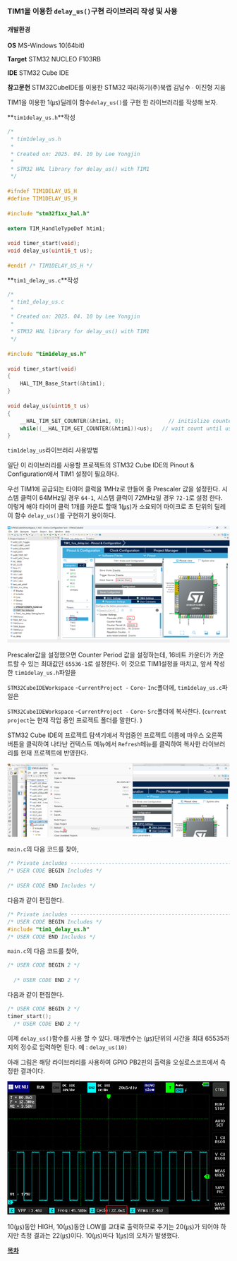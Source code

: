 ### TIM1을 이용한 `delay_us()`구현 라이브러리 작성 및 사용 

#### 개발환경

**OS** MS-Windows 10(64bit)

**Target** STM32 NUCLEO F103RB

**IDE** STM32 Cube IDE

**참고문헌** STM32CubeIDE를 이용한 STM32 따라하기(주)북랩 김남수 ∙ 이진형 지음 



TIM1을 이용한 1(㎲)딜레이 함수`delay_us()`를 구현 한 라이브러리를 작성해 보자.

**`tim1delay_us.h`**작성

```c
/*
 * tim1delay_us.h
 *
 * Created on: 2025. 04. 10 by Lee Yongjin
 *
 * STM32 HAL library for delay_us() with TIM1
 */
 
#ifndef TIM1DELAY_US_H
#define TIM1DELAY_US_H

#include "stm32f1xx_hal.h"

extern TIM_HandleTypeDef htim1;

void timer_start(void);
void delay_us(uint16_t us);

#endif /* TIM1DELAY_US_H */

```





**`tim1_delay_us.c`**작성

```c
/*
 * tim1_delay_us.c
 *
 * Created on: 2025. 04. 10 by Lee Yongjin
 *
 * STM32 HAL library for delay_us() with TIM1
 */

#include "tim1delay_us.h"

void timer_start(void)
{
	HAL_TIM_Base_Start(&htim1);
}

void delay_us(uint16_t us)
{
	__HAL_TIM_SET_COUNTER(&htim1, 0);              // initislize counter to start from 0
	while((__HAL_TIM_GET_COUNTER(&htim1))<us);   // wait count until us
}

```



`tim1delay_us`라이브러리 사용방법



일단 이 라이브러리를 사용할 프로젝트의 STM32 Cube IDE의 Pinout & Configuration에서 TIM1 설정이 필요하다.

우선 TIM1에 공급되는 타이머 클럭을 1MHz로 만들어 줄 Prescaler 값을 설정한다. 시스템 클럭이 64MHz일 경우 `64-1`, 시스템 클럭이 72MHz일 경우 `72-1`로 설정 한다. 이렇게 해야 타이머 클럭 1개를 카운트 할때 1(㎲)가 소요되어 마이크로 초 단위의 딜레이 함수 `delay_us()`를 구현하기 용이하다. 

![](./img/config_TIM1.png)

Prescaler값을 설정했으면  Counter Period 값을 설정하는데, 16비트 카운터가 카운트할 수 있는 최대값인 `65536-1`로 설정한다. 이 것으로 TIM1설정을 마치고, 앞서 작성한 `tim1delay_us.h`파일을 

`STM32CubeIDEWorkspace` -`CurrentProject -` `Core`- `Inc`폴더에,  `tim1delay_us.c`파일은 

`STM32CubeIDEWorkspace` -`CurrentProject -` `Core`- `Src`폴더에 복사한다. (`current project`는 현재 작업 중인 프로젝트 폴더를 말한다. )

STM32 Cube IDE의 프로젝트 탐색기에서 작업중인 프로젝트 이름에 마우스 오른쪽 버튼을 클릭하여 나타난 컨텍스트 메뉴에서 `Refresh`메뉴를 클릭하여 복사한 라이브러리를 현재 프로젝트에 반영한다. 

![](./img/refresh_project.png) 

`main.c`의 다음 코드를 찾아, 

```c
/* Private includes ----------------------------------------------------------*/
/* USER CODE BEGIN Includes */

/* USER CODE END Includes */
```



다음과 같이 편집한다. 

```c
/* Private includes ----------------------------------------------------------*/
/* USER CODE BEGIN Includes */
#include "tim1_delay_us.h"
/* USER CODE END Includes */
```



`main.c`의 다음 코드를 찾아, 

```c
/* USER CODE BEGIN 2 */

  /* USER CODE END 2 */
```



다음과 같이 편집한다. 

```c
/* USER CODE BEGIN 2 */
timer_start();
  /* USER CODE END 2 */
```



이제 `delay_us()`함수를 사용 할 수 있다. 매개변수는 (㎲)단위의 시간을 최대 65535까지의 정수로 입력하면 된다. 예 : `delay_us(10)`

아래 그림은 해당 라이브러리를 사용하여 GPIO PB2핀의 출력을 오실로스코프에서 측정한 결과이다. 

![](./img/test_1us_delay.png)

10(㎲)동안 HIGH, 10(㎲)동안 LOW를 교대로 출력하므로 주기는 20(㎲)가 되어야 하지만 측정 결과는 22(㎲)이다. 10(㎲)마다 1(㎲)의 오차가 발생했다.



[**목차**](../README.md) 
